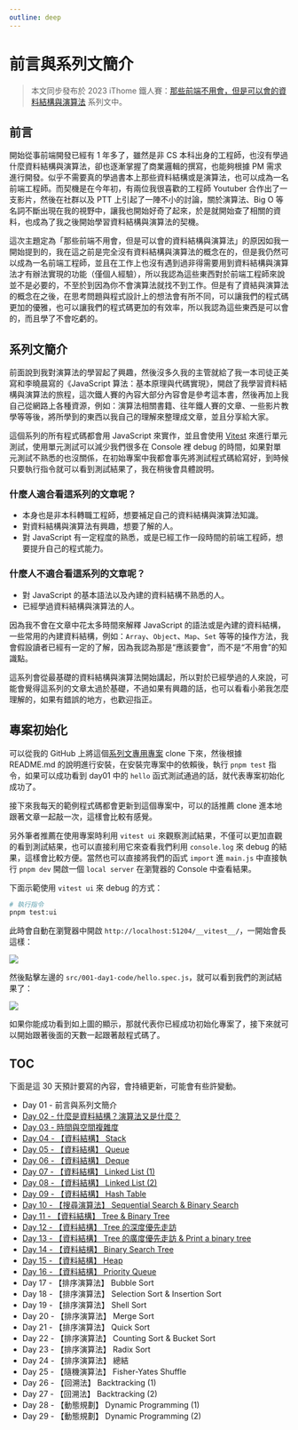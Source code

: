 ```yaml
---
outline: deep
---
```


# 前言與系列文簡介

> 本文同步發布於 2023 iThome 鐵人賽：[那些前端不用會，但是可以會的資料結構與演算法](https://ithelp.ithome.com.tw/users/20152758/ironman/6714) 系列文中。

## 前言

開始從事前端開發已經有 1 年多了，雖然是非 CS 本科出身的工程師，也沒有學過什麼資料結構與演算法，卻也逐漸掌握了商業邏輯的撰寫，也能夠根據 PM 需求進行開發。似乎不需要真的學過書本上那些資料結構或是演算法，也可以成為一名前端工程師。而契機是在今年初，有兩位我很喜歡的工程師 Youtuber 合作出了一支影片，然後在社群以及 PTT 上引起了一陣不小的討論，關於演算法、Big O 等名詞不斷出現在我的視野中，讓我也開始好奇了起來，於是就開始查了相關的資料，也成為了我之後開始學習資料結構與演算法的契機。

這次主題定為「那些前端不用會，但是可以會的資料結構與演算法」的原因如我一開始提到的，我在這之前是完全沒有資料結構與演算法的概念在的，但是我仍然可以成為一名前端工程師，並且在工作上也沒有遇到過非得需要用到資料結構與演算法才有辦法實現的功能（僅個人經驗），所以我認為這些東西對於前端工程師來說並不是必要的，不至於到因為你不會演算法就找不到工作。但是有了資結與演算法的概念在之後，在思考問題與程式設計上的想法會有所不同，可以讓我們的程式碼更加的優雅，也可以讓我們的程式碼更加的有效率，所以我認為這些東西是可以會的，而且學了不會吃虧的。

## 系列文簡介

前面說到我對演算法的學習起了興趣，然後沒多久我的主管就給了我一本司徒正美寫和李曉晨寫的《JavaScript 算法：基本原理與代碼實現》，開啟了我學習資料結構與演算法的旅程，這次鐵人賽的內容大部分內容會是參考這本書，然後再加上我自己從網路上各種資源，例如：演算法相關書籍、往年鐵人賽的文章、一些影片教學等等後，將所學到的東西以我自己的理解來整理成文章，並且分享給大家。

這個系列的所有程式碼都會用 JavaScript 來實作，並且會使用 [Vitest](https://vitest.dev/) 來進行單元測試，使用單元測試可以減少我們很多在 Console 裡 debug 的時間，如果對單元測試不熟悉的也沒關係，在初始專案中我都會事先將測試程式碼給寫好，到時候只要執行指令就可以看到測試結果了，我在稍後會具體說明。

### 什麼人適合看這系列的文章呢？

- 本身也是非本科轉職工程師，想要補足自己的資料結構與演算法知識。
- 對資料結構與演算法有興趣，想要了解的人。
- 對 JavaScript 有一定程度的熟悉，或是已經工作一段時間的前端工程師，想要提升自己的程式能力。

### 什麼人不適合看這系列的文章呢？

- 對 JavaScript 的基本語法以及內建的資料結構不熟悉的人。
- 已經學過資料結構與演算法的人。

因為我不會在文章中花太多時間來解釋 JavaScript 的語法或是內建的資料結構，一些常用的內建資料結構，例如：`Array`、`Object`、`Map`、`Set` 等等的操作方法，我會假設讀者已經有一定的了解，因為我認為那是“應該要會”，而不是“不用會”的知識點。

這系列會從最基礎的資料結構與演算法開始講起，所以對於已經學過的人來說，可能會覺得這系列的文章太過於基礎，不過如果有興趣的話，也可以看看小弟我怎麼理解的，如果有錯誤的地方，也歡迎指正。

## 專案初始化

可以從我的 GitHub 上將這個[系列文專用專案](https://github.com/SheepNDW/ithelp2023-dsa-with-js/tree/main) clone 下來，然後根據 README.md 的說明進行安裝，在安裝完專案中的依賴後，執行 `pnpm test` 指令，如果可以成功看到 day01 中的 `hello` 函式測試通過的話，就代表專案初始化成功了。

接下來我每天的範例程式碼都會更新到這個專案中，可以的話推薦 clone 進本地跟著文章一起敲一次，這樣會比較有感覺。

另外筆者推薦在使用專案時利用 `vitest ui` 來觀察測試結果，不僅可以更加直觀的看到測試結果，也可以直接利用它來查看我們利用 `console.log` 來 debug 的結果，這樣會比較方便。當然也可以直接將我們的函式 `import` 進 `main.js` 中直接執行 `pnpm dev` 開啟一個 `local server` 在瀏覽器的 Console 中查看結果。

下面示範使用 `vitest ui` 來 debug 的方式：

```sh
# 執行指令
pnpm test:ui
```

此時會自動在瀏覽器中開啟 `http://localhost:51204/__vitest__/`，一開始會長這樣：

![](https://media.discordapp.net/attachments/1080668361618362530/1152181309293199410/image.png?width=2132&height=1084)

然後點擊左邊的 `src/001-day1-code/hello.spec.js`，就可以看到我們的測試結果了：

![](https://media.discordapp.net/attachments/1083289750099738624/1143439024984444989/image.png?width=2178&height=1084)

如果你能成功看到如上圖的顯示，那就代表你已經成功初始化專案了，接下來就可以開始跟著後面的天數一起跟著敲程式碼了。

## TOC

下面是這 30 天預計要寫的內容，會持續更新，可能會有些許變動。

- Day 01 - 前言與系列文簡介
- [Day 02 - 什麼是資料結構？演算法又是什麼？](./Day02.md)
- [Day 03 - 時間與空間複雜度](./Day03.md)
- [Day 04 - 【資料結構】 Stack](./Day04.md)
- [Day 05 - 【資料結構】 Queue](./Day05.md)
- [Day 06 - 【資料結構】 Deque](./Day06.md)
- [Day 07 - 【資料結構】 Linked List (1)](./Day07.md)
- [Day 08 - 【資料結構】 Linked List (2)](./Day08.md)
- [Day 09 - 【資料結構】 Hash Table](./Day09.md)
- [Day 10 - 【搜尋演算法】 Sequential Search & Binary Search](./Day10.md)
- [Day 11 - 【資料結構】 Tree & Binary Tree](./Day11.md)
- [Day 12 - 【資料結構】 Tree 的深度優先走訪](./Day12.md)
- [Day 13 - 【資料結構】 Tree 的廣度優先走訪 & Print a binary tree](./Day13.md)
- [Day 14 - 【資料結構】 Binary Search Tree](./Day14.md)
- [Day 15 - 【資料結構】 Heap](./Day15.md)
- [Day 16 - 【資料結構】 Priority Queue](./Day16.md)
- Day 17 - 【排序演算法】 Bubble Sort
- Day 18 - 【排序演算法】 Selection Sort & Insertion Sort
- Day 19 - 【排序演算法】 Shell Sort
- Day 20 - 【排序演算法】 Merge Sort
- Day 21 - 【排序演算法】 Quick Sort
- Day 22 - 【排序演算法】 Counting Sort & Bucket Sort
- Day 23 - 【排序演算法】 Radix Sort
- Day 24 - 【排序演算法】 總結
- Day 25 - 【隨機演算法】 Fisher-Yates Shuffle
- Day 26 - 【回溯法】 Backtracking (1)
- Day 27 - 【回溯法】 Backtracking (2)
- Day 28 - 【動態規劃】 Dynamic Programming (1)
- Day 29 - 【動態規劃】 Dynamic Programming (2)

